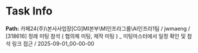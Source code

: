 # Task Info

**Path:** 카페24(주)\본사사업장\[CG]MI본부\MI인프라그룹\AI인프라1팀 / jwmaeng / [318616] 정례 미팅 참석 ( 협의체 미팅, 제작 미팅 ) _ 미팅마스터에서 일정 확인 및 참석 링크 접근 / 2025-09-01_00-00-00

